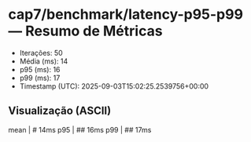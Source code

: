 # cap7/benchmark/latency-p95-p99 — Resumo de Métricas

- Iterações: 50
- Média (ms): 14
- p95 (ms): 16
- p99 (ms): 17
- Timestamp (UTC): 2025-09-03T15:02:25.2539756+00:00

## Visualização (ASCII)

mean     | # 14ms
p95      | ## 16ms
p99      | ## 17ms
